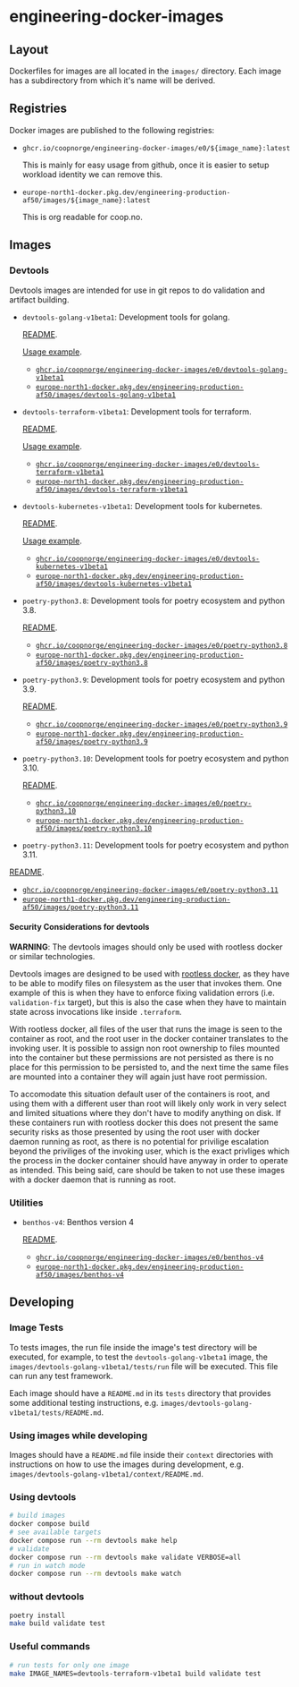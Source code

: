 # engineering-docker-images

## Layout

Dockerfiles for images are all located in the `images/` directory. Each image
has a subdirectory from which it's name will be derived.

## Registries

Docker images are published to the following registries:

- `ghcr.io/coopnorge/engineering-docker-images/e0/${image_name}:latest`

  This is mainly for easy usage from github, once it is easier to setup workload identity we can remove this.


- `europe-north1-docker.pkg.dev/engineering-production-af50/images/${image_name}:latest`

  This is org readable for coop.no.

## Images

### Devtools

Devtools images are intended for use in git repos to do validation and artifact building.

- `devtools-golang-v1beta1`: Development tools for golang.

  [README](./images/devtools-golang-v1beta1/README.md).

  [Usage example](./images/devtools-golang-v1beta1/tests/prototype/).

  - [`ghcr.io/coopnorge/engineering-docker-images/e0/devtools-golang-v1beta1`](https://github.com/coopnorge/engineering-docker-images/pkgs/container/engineering-docker-images%2Fe0%2Fdevtools-golang-v1beta1)
  - [`europe-north1-docker.pkg.dev/engineering-production-af50/images/devtools-golang-v1beta1`](https://console.cloud.google.com/artifacts/docker/engineering-production-af50/europe-north1/images/devtools-golang-v1beta1)

- `devtools-terraform-v1beta1`: Development tools for terraform.

  [README](./images/devtools-terraform-v1beta1/README.md).

  [Usage example](./images/devtools-terraform-v1beta1/tests/prototype/).

  - [`ghcr.io/coopnorge/engineering-docker-images/e0/devtools-terraform-v1beta1`](https://github.com/coopnorge/engineering-docker-images/pkgs/container/engineering-docker-images%2Fe0%2Fdevtools-terraform-v1beta1)
  - [`europe-north1-docker.pkg.dev/engineering-production-af50/images/devtools-terraform-v1beta1`](https://console.cloud.google.com/artifacts/docker/engineering-production-af50/europe-north1/images/devtools-terraform-v1beta1)


- `devtools-kubernetes-v1beta1`: Development tools for kubernetes.

  [README](./images/devtools-kubernetes-v1beta1/README.md).

  [Usage example](./images/devtools-kubernetes-v1beta1/tests/prototype/).

  - [`ghcr.io/coopnorge/engineering-docker-images/e0/devtools-kubernetes-v1beta1`](https://github.com/coopnorge/engineering-docker-images/pkgs/container/engineering-docker-images%2Fe0%2Fdevtools-kubernetes-v1beta1)
  - [`europe-north1-docker.pkg.dev/engineering-production-af50/images/devtools-kubernetes-v1beta1`](https://console.cloud.google.com/artifacts/docker/engineering-production-af50/europe-north1/images/devtools-kubernetes-v1beta1)

- `poetry-python3.8`: Development tools for poetry ecosystem and python 3.8.

  [README](./images/poetry-python3.8/README.md).

  - [`ghcr.io/coopnorge/engineering-docker-images/e0/poetry-python3.8`](https://github.com/coopnorge/engineering-docker-images/pkgs/container/engineering-docker-images%2Fe0%2Fpoetry-python3.8)
  - [`europe-north1-docker.pkg.dev/engineering-production-af50/images/poetry-python3.8`](https://console.cloud.google.com/artifacts/docker/engineering-production-af50/europe-north1/images/poetry-python3.8)

- `poetry-python3.9`: Development tools for poetry ecosystem and python 3.9.

  [README](./images/poetry-python3.9/README.md).

  - [`ghcr.io/coopnorge/engineering-docker-images/e0/poetry-python3.9`](https://github.com/coopnorge/engineering-docker-images/pkgs/container/engineering-docker-images%2Fe0%2Fpoetry-python3.9)
  - [`europe-north1-docker.pkg.dev/engineering-production-af50/images/poetry-python3.9`](https://console.cloud.google.com/artifacts/docker/engineering-production-af50/europe-north1/images/poetry-python3.9)

- `poetry-python3.10`: Development tools for poetry ecosystem and python 3.10.

  [README](./images/poetry-python3.10/README.md).

  - [`ghcr.io/coopnorge/engineering-docker-images/e0/poetry-python3.10`](https://github.com/coopnorge/engineering-docker-images/pkgs/container/engineering-docker-images%2Fe0%2Fpoetry-python3.10)
  - [`europe-north1-docker.pkg.dev/engineering-production-af50/images/poetry-python3.10`](https://console.cloud.google.com/artifacts/docker/engineering-production-af50/europe-north1/images/poetry-python3.10)

- `poetry-python3.11`: Development tools for poetry ecosystem and python 3.11.

[README](./images/poetry-python3.11/README.md).

  - [`ghcr.io/coopnorge/engineering-docker-images/e0/poetry-python3.11`](https://github.com/coopnorge/engineering-docker-images/pkgs/container/engineering-docker-images%2Fe0%2Fpoetry-python3.11)
  - [`europe-north1-docker.pkg.dev/engineering-production-af50/images/poetry-python3.11`](https://console.cloud.google.com/artifacts/docker/engineering-production-af50/europe-north1/images/poetry-python3.11)

#### Security Considerations for devtools

**WARNING**: The devtools images should only be used with rootless docker or
similar technologies.

Devtools images are designed to be used with [rootless
docker](https://docs.docker.com/engine/security/rootless/), as they have to be
able to modify files on filesystem as the user that invokes them. One example
of this is when they have to enforce fixing validation errors (i.e.
`validation-fix` target), but this is also the case when they have to maintain
state across invocations like inside `.terraform`.

With rootless docker, all files of the user that runs the image is seen to the
container as root, and the root user in the docker container translates to the
invoking user. It is possible to assign non root ownership to files mounted
into the container but these permissions are not persisted as there is no place
for this permission to be persisted to, and the next time the same files are
mounted into a container they will again just have root permission.

To accomodate this situation default user of the containers is root, and using
them with a different user than root will likely only work in very select and
limited situations where they don't have to modify anything on disk. If these
containers run with rootless docker this  does not present the same security
risks as those presented by using the root user with docker daemon running as
root, as there is no potential for privilige escalation beyond the priviliges
of the invoking user, which is the exact privliges which the process in the
docker container should have anyway in order to operate as intended. This being
said, care should be taken to not use these images with a docker daemon that is
running as root.

### Utilities

- `benthos-v4`: Benthos version 4

  [README](./images/benthos-v4/README.md).

  - [`ghcr.io/coopnorge/engineering-docker-images/e0/benthos-v4`](https://github.com/coopnorge/engineering-docker-images/pkgs/container/engineering-docker-images%2Fe0%2Fbenthos-v4)
  - [`europe-north1-docker.pkg.dev/engineering-production-af50/images/benthos-v4`](https://console.cloud.google.com/artifacts/docker/engineering-production-af50/europe-north1/images/benthos-v4)

## Developing

### Image Tests

To tests images, the run file inside the image's test directory will be
executed, for example, to test the `devtools-golang-v1beta1` image, the
`images/devtools-golang-v1beta1/tests/run` file will be executed. This file can
run any test framework.

Each image should have a `README.md` in its `tests` directory that provides
some additional testing instructions, e.g.
`images/devtools-golang-v1beta1/tests/README.md`.

### Using images while developing

Images should have a `README.md` file inside their `context` directories with
instructions on how to use the images during development, e.g.
`images/devtools-golang-v1beta1/context/README.md`.

### Using devtools

```bash
# build images
docker compose build
# see available targets
docker compose run --rm devtools make help
# validate
docker compose run --rm devtools make validate VERBOSE=all
# run in watch mode
docker compose run --rm devtools make watch
```

### without devtools

```bash
poetry install
make build validate test
```

### Useful commands

```bash
# run tests for only one image
make IMAGE_NAMES=devtools-terraform-v1beta1 build validate test
```
